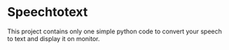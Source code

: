 # Speechtotext
This project contains only one simple python code to convert your speech to text and display it on monitor. 
